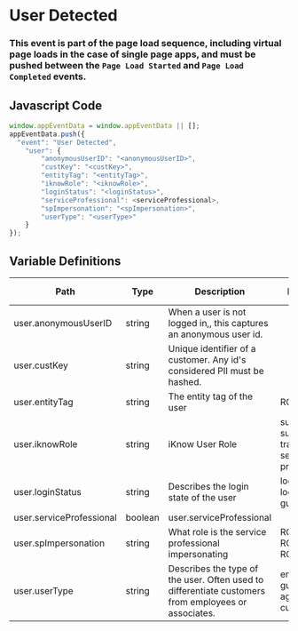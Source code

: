 # User Detected

### This event is part of the page load sequence, including virtual page loads in the case of single page apps, and must be pushed between the `Page Load Started` and `Page Load Completed` events.

## Javascript Code
```js
window.appEventData = window.appEventData || [];
appEventData.push({
  "event": "User Detected",
    "user": {
        "anonymousUserID": "<anonymousUserID>",
        "custKey": "<custKey>",
        "entityTag": "<entityTag>",
        "iknowRole": "<iknowRole>",
        "loginStatus": "<loginStatus>",
        "serviceProfessional": <serviceProfessional>,
        "spImpersonation": "<spImpersonation>",
        "userType": "<userType>"
    }
});
```

## Variable Definitions

|Path|Type|Description|Example|Pattern|Min Length|Max Length|Minimum|Maximum|Multiple Of|
| --- | --- | --- | --- | --- | --- | --- | --- | --- | --- |
|user.anonymousUserID|string|When a user is not logged in,, this captures an anonymous user id.||||||||
|user.custKey|string|Unique identifier of a customer.  Any id's considered PII must be hashed. ||||||||
|user.entityTag|string|The entity tag of the user|RCIS|||||||
|user.iknowRole|string|iKnow User Role|superuser, supervision, transition, service professional|||||||
|user.loginStatus|string|Describes the login state of the user|logged in, logged out, guest|||||||
|user.serviceProfessional|boolean|user.serviceProfessional||||||||
|user.spImpersonation|string|What role is the service professional impersonating|RCPRU, RCIS, RCHYB|||||||
|user.userType|string|Describes the type of the user.  Often used to differentiate customers from employees or associates. |employee, guest, agent, customer|||||||




